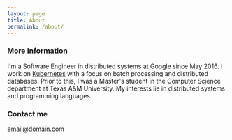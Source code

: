 ```yaml
---
layout: page
title: About
permalink: /about/
---
```



### More Information

I'm a Software Engineer in distributed systems at Google since May 2016. 
I work on [Kubernetes](https://github.com/kubernetes/kubernetes) with a focus on batch processing and distributed databases. 
Prior to this, I was a Master's student in the Computer Science department at Texas A&M University. 
My interests lie in distributed systems and programming languages.

### Contact me

[email@domain.com](mailto:anirudh4444@gmail.com)